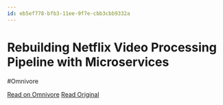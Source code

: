 ```yaml
---
id: eb5ef778-bfb3-11ee-9f7e-cbb3cbb9332a
---
```


# Rebuilding Netflix Video Processing Pipeline with Microservices
#Omnivore

[Read on Omnivore](https://omnivore.app/me/-18d5c350a23)
[Read Original](https://netflixtechblog.com/rebuilding-netflix-video-processing-pipeline-with-microservices-4e5e6310e359?source=rss-c3aeaf49d8a4------2)

